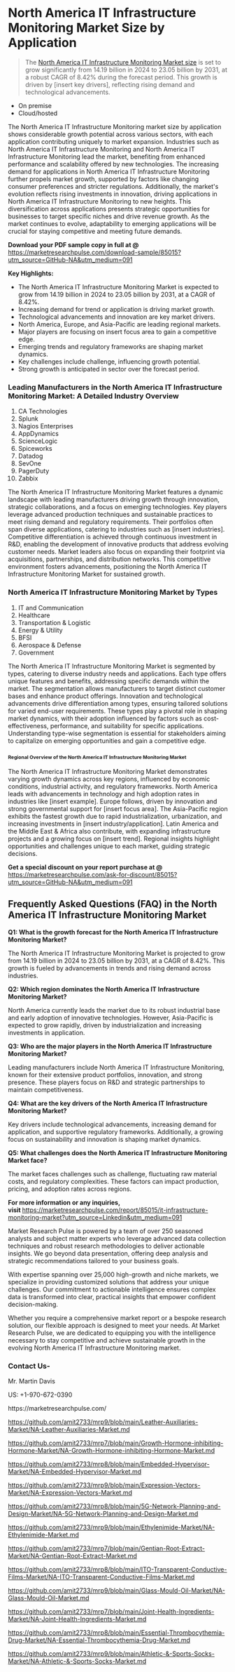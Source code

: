 <h1>North America IT Infrastructure Monitoring Market&nbsp;Size by Application</h1><blockquote><p>The <a href="https://marketresearchpulse.com/download-sample/85015?utm_source=GitHub-NA&amp;utm_medium=091">North America IT Infrastructure Monitoring Market size</a> is set to grow significantly from 14.19 billion in 2024 to 23.05 billion by 2031, at a robust CAGR of 8.42% during the forecast period. This growth is driven by [insert key drivers], reflecting rising demand and technological advancements.</p></blockquote><ul><li>On premise <li> Cloud/hosted</li></ul><p>The North America IT Infrastructure Monitoring market size by application shows considerable growth potential across various sectors, with each application contributing uniquely to market expansion. Industries such as North America IT Infrastructure Monitoring and North America IT Infrastructure Monitoring lead the market, benefiting from enhanced performance and scalability offered by new technologies. The increasing demand for applications in North America IT Infrastructure Monitoring further propels market growth, supported by factors like changing consumer preferences and stricter regulations. Additionally, the market's evolution reflects rising investments in innovation, driving applications in North America IT Infrastructure Monitoring to new heights. This diversification across applications presents strategic opportunities for businesses to target specific niches and drive revenue growth. As the market continues to evolve, adaptability to emerging applications will be crucial for staying competitive and meeting future demands.</p><p><strong>Download your PDF sample copy in full at @ </strong><a href="https://marketresearchpulse.com/download-sample/85015?utm_source=GitHub-NA&amp;utm_medium=091">https://marketresearchpulse.com/download-sample/85015?utm_source=GitHub-NA&amp;utm_medium=091</a></p><p><strong>Key Highlights: </strong></p><ul><li>The North America IT Infrastructure Monitoring Market is expected to grow from 14.19 billion in 2024 to 23.05 billion by 2031, at a CAGR of 8.42%.</li><li>Increasing demand for trend or application is driving market growth.</li><li>Technological advancements and innovation are key market drivers.</li><li>North America, Europe, and Asia-Pacific are leading regional markets.</li><li>Major players are focusing on insert focus area to gain a competitive edge.</li><li>Emerging trends and regulatory frameworks are shaping market dynamics.</li><li>Key challenges include challenge, influencing growth potential.</li><li>Strong growth is anticipated in sector over the forecast period.</li></ul><h3>Leading Manufacturers in the North America IT Infrastructure Monitoring Market: A Detailed Industry Overview</h3><ol><li>CA Technologies</li><li>Splunk</li><li>Nagios Enterprises</li><li>AppDynamics</li><li>ScienceLogic</li><li>Spiceworks</li><li>Datadog</li><li>SevOne</li><li>PagerDuty</li><li>Zabbix</li></ol><div class="flex max-w-full flex-col flex-grow"><div class="min-h-8 text-message flex w-full flex-col items-end gap-2 whitespace-normal break-words [.text-message+&amp;]:mt-5" dir="auto" data-message-author-role="assistant" data-message-id="fd8432e4-4910-450d-b182-61b7bfb0a01f" data-message-model-slug="gpt-4o"><div class="flex w-full flex-col gap-1 empty:hidden first:pt-[3px]"><div class="markdown prose w-full break-words dark:prose-invert light"><p>The North America IT Infrastructure Monitoring Market features a dynamic landscape with leading manufacturers driving growth through innovation, strategic collaborations, and a focus on emerging technologies. Key players leverage advanced production techniques and sustainable practices to meet rising demand and regulatory requirements. Their portfolios often span diverse applications, catering to industries such as [insert industries]. Competitive differentiation is achieved through continuous investment in R&amp;D, enabling the development of innovative products that address evolving customer needs. Market leaders also focus on expanding their footprint via acquisitions, partnerships, and distribution networks. This competitive environment fosters advancements, positioning the North America IT Infrastructure Monitoring Market for sustained growth.</p></div></div></div></div><h3>North America IT Infrastructure Monitoring Market by Types</h3><ol><li>IT and Communication <li> Healthcare <li> Transportation & Logistic <li> Energy & Utility <li> BFSI <li> Aerospace & Defense <li> Government</li></ol><div class="flex max-w-full flex-col flex-grow"><div class="min-h-8 text-message flex w-full flex-col items-end gap-2 whitespace-normal break-words [.text-message+&amp;]:mt-5" dir="auto" data-message-author-role="assistant" data-message-id="084470be-0bb7-4664-bddf-5156b4f41249" data-message-model-slug="gpt-4o-mini"><div class="flex w-full flex-col gap-1 empty:hidden first:pt-[3px]"><div class="markdown prose w-full break-words dark:prose-invert light"><p>The North America IT Infrastructure Monitoring Market is segmented by types, catering to diverse industry needs and applications. Each type offers unique features and benefits, addressing specific demands within the market. The segmentation allows manufacturers to target distinct customer bases and enhance product offerings. Innovation and technological advancements drive differentiation among types, ensuring tailored solutions for varied end-user requirements. These types play a pivotal role in shaping market dynamics, with their adoption influenced by factors such as cost-effectiveness, performance, and suitability for specific applications. Understanding type-wise segmentation is essential for stakeholders aiming to capitalize on emerging opportunities and gain a competitive edge.</p></div></div></div></div><h3><span style="font-size: 11px;">Regional Overview of the North America IT Infrastructure Monitoring Market</span></h3><div class="flex max-w-full flex-col flex-grow"><div class="min-h-8 text-message flex w-full flex-col items-end gap-2 whitespace-normal break-words [.text-message+&amp;]:mt-5" dir="auto" data-message-author-role="assistant" data-message-id="e9038762-ce64-4e30-91c9-9bd413514231" data-message-model-slug="gpt-4o-mini"><div class="flex w-full flex-col gap-1 empty:hidden first:pt-[3px]"><div class="markdown prose w-full break-words dark:prose-invert light"><p>The North America IT Infrastructure Monitoring Market demonstrates varying growth dynamics across key regions, influenced by economic conditions, industrial activity, and regulatory frameworks. North America leads with advancements in technology and high adoption rates in industries like [insert example]. Europe follows, driven by innovation and strong governmental support for [insert focus area]. The Asia-Pacific region exhibits the fastest growth due to rapid industrialization, urbanization, and increasing investments in [insert industry/application]. Latin America and the Middle East &amp; Africa also contribute, with expanding infrastructure projects and a growing focus on [insert trend]. Regional insights highlight opportunities and challenges unique to each market, guiding strategic decisions.</p></div></div></div></div><p><strong>Get a special discount on your report purchase at @ </strong><a href="https://marketresearchpulse.com/ask-for-discount/85015?utm_source=GitHub-NA&amp;utm_medium=091">https://marketresearchpulse.com/ask-for-discount/85015?utm_source=GitHub-NA&amp;utm_medium=091</a></p><h2>Frequently Asked Questions (FAQ) in the North America IT Infrastructure Monitoring Market</h2><p><strong>Q1: What is the growth forecast for the North America IT Infrastructure Monitoring Market?</strong></p><p>The North America IT Infrastructure Monitoring Market is projected to grow from 14.19 billion in 2024 to 23.05 billion by 2031, at a CAGR of 8.42%. This growth is fueled by advancements in trends and rising demand across industries.</p><p><strong>Q2: Which region dominates the North America IT Infrastructure Monitoring Market?</strong></p><p>North America currently leads the market due to its robust industrial base and early adoption of innovative technologies. However, Asia-Pacific is expected to grow rapidly, driven by industrialization and increasing investments in application.</p><p><strong>Q3: Who are the major players in the North America IT Infrastructure Monitoring Market?</strong></p><p>Leading manufacturers include North America IT Infrastructure Monitoring, known for their extensive product portfolios, innovation, and strong presence. These players focus on R&amp;D and strategic partnerships to maintain competitiveness.</p><p><strong>Q4: What are the key drivers of the North America IT Infrastructure Monitoring Market?</strong></p><p>Key drivers include technological advancements, increasing demand for application, and supportive regulatory frameworks. Additionally, a growing focus on sustainability and innovation is shaping market dynamics.</p><p><strong>Q5: What challenges does the North America IT Infrastructure Monitoring Market face?</strong></p><p>The market faces challenges such as challenge, fluctuating raw material costs, and regulatory complexities. These factors can impact production, pricing, and adoption rates across regions.</p><p><strong>For more information or any inquiries, visit&nbsp;</strong><a href="https://marketresearchpulse.com/report/85015/it-infrastructure-monitoring-market?utm_source=Linkedin&utm_medium=091">https://marketresearchpulse.com/report/85015/it-infrastructure-monitoring-market?utm_source=Linkedin&utm_medium=091</a></p><p>Market Research Pulse is powered by a team of over 250 seasoned analysts and subject matter experts who leverage advanced data collection techniques and robust research methodologies to deliver actionable insights. We go beyond data presentation, offering deep analysis and strategic recommendations tailored to your business goals.</p><p>With expertise spanning over 25,000 high-growth and niche markets, we specialize in providing customized solutions that address your unique challenges. Our commitment to actionable intelligence ensures complex data is transformed into clear, practical insights that empower confident decision-making.</p><p>Whether you require a comprehensive market report or a bespoke research solution, our flexible approach is designed to meet your needs. At Market Research Pulse, we are dedicated to equipping you with the intelligence necessary to stay competitive and achieve sustainable growth in the evolving North America IT Infrastructure Monitoring market.</p><h3><strong>Contact Us-</strong></h3><p>Mr. Martin Davis</p><p>US: +1-970-672-0390</p><p>https://marketresearchpulse.com/</p><p><a href="https://github.com/amit2733/mrp9/blob/main/Leather-Auxiliaries-Market/NA-Leather-Auxiliaries-Market.md">https://github.com/amit2733/mrp9/blob/main/Leather-Auxiliaries-Market/NA-Leather-Auxiliaries-Market.md</a></p><p><a href="https://github.com/amit2733/mrp7/blob/main/Growth-Hormone-inhibiting-Hormone-Market/NA-Growth-Hormone-inhibiting-Hormone-Market.md">https://github.com/amit2733/mrp7/blob/main/Growth-Hormone-inhibiting-Hormone-Market/NA-Growth-Hormone-inhibiting-Hormone-Market.md</a></p><p><a href="https://github.com/amit2733/mrp8/blob/main/Embedded-Hypervisor-Market/NA-Embedded-Hypervisor-Market.md">https://github.com/amit2733/mrp8/blob/main/Embedded-Hypervisor-Market/NA-Embedded-Hypervisor-Market.md</a></p><p><a href="https://github.com/amit2733/mrp9/blob/main/Expression-Vectors-Market/NA-Expression-Vectors-Market.md">https://github.com/amit2733/mrp9/blob/main/Expression-Vectors-Market/NA-Expression-Vectors-Market.md</a></p><p><a href="https://github.com/amit2733/mrp8/blob/main/5G-Network-Planning-and-Design-Market/NA-5G-Network-Planning-and-Design-Market.md">https://github.com/amit2733/mrp8/blob/main/5G-Network-Planning-and-Design-Market/NA-5G-Network-Planning-and-Design-Market.md</a></p><p><a href="https://github.com/amit2733/mrp9/blob/main/Ethylenimide-Market/NA-Ethylenimide-Market.md">https://github.com/amit2733/mrp9/blob/main/Ethylenimide-Market/NA-Ethylenimide-Market.md</a></p><p><a href="https://github.com/amit2733/mrp7/blob/main/Gentian-Root-Extract-Market/NA-Gentian-Root-Extract-Market.md">https://github.com/amit2733/mrp7/blob/main/Gentian-Root-Extract-Market/NA-Gentian-Root-Extract-Market.md</a></p><p><a href="https://github.com/amit2733/mrp8/blob/main/ITO-Transparent-Conductive-Films-Market/NA-ITO-Transparent-Conductive-Films-Market.md">https://github.com/amit2733/mrp8/blob/main/ITO-Transparent-Conductive-Films-Market/NA-ITO-Transparent-Conductive-Films-Market.md</a></p><p><a href="https://github.com/amit2733/mrp9/blob/main/Glass-Mould-Oil-Market/NA-Glass-Mould-Oil-Market.md">https://github.com/amit2733/mrp9/blob/main/Glass-Mould-Oil-Market/NA-Glass-Mould-Oil-Market.md</a></p><p><a href="https://github.com/amit2733/mrp7/blob/main/Joint-Health-Ingredients-Market/NA-Joint-Health-Ingredients-Market.md">https://github.com/amit2733/mrp7/blob/main/Joint-Health-Ingredients-Market/NA-Joint-Health-Ingredients-Market.md</a></p><p><a href="https://github.com/amit2733/mrp8/blob/main/Essential-Thrombocythemia-Drug-Market/NA-Essential-Thrombocythemia-Drug-Market.md">https://github.com/amit2733/mrp8/blob/main/Essential-Thrombocythemia-Drug-Market/NA-Essential-Thrombocythemia-Drug-Market.md</a></p><p><a href="https://github.com/amit2733/mrp9/blob/main/Athletic-&-Sports-Socks-Market/NA-Athletic-&-Sports-Socks-Market.md">https://github.com/amit2733/mrp9/blob/main/Athletic-&-Sports-Socks-Market/NA-Athletic-&-Sports-Socks-Market.md</a></p>
